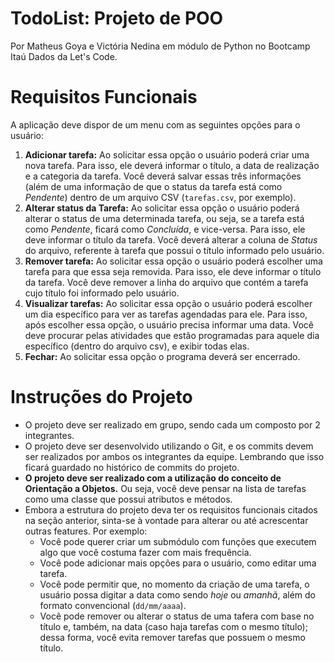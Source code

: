 # TodoList: Projeto de POO
Por Matheus Goya e Victória Nedina em módulo de Python no Bootcamp Itaú Dados da Let's Code.

# Requisitos Funcionais

A aplicação deve dispor de um menu com as seguintes opções para o usuário:

1. **Adicionar tarefa:** Ao solicitar essa opção o usuário poderá criar uma nova tarefa. Para isso, ele deverá informar o título, a data de realização e a categoria da tarefa. Você deverá salvar essas três informações (além de uma informação de que o status da tarefa está como *Pendente*) dentro de um arquivo CSV (`tarefas.csv`, por exemplo).
2. **Alterar status da Tarefa:** Ao solicitar essa opção o usuário poderá alterar o status de uma determinada tarefa, ou seja, se a tarefa está como *Pendente*, ficará como *Concluída*, e vice-versa. Para isso, ele deve informar o título da tarefa. Você deverá alterar a coluna de *Status* do arquivo, referente à tarefa que possui o título informado pelo usuário.
3. **Remover tarefa:** Ao solicitar essa opção o usuário poderá escolher uma tarefa para que essa seja removida. Para isso, ele deve informar o título da tarefa. Você deve remover a linha do arquivo que contém a tarefa cujo título foi informado pelo usuário.
4. **Visualizar tarefas:** Ao solicitar essa opção o usuário poderá escolher um dia específico para ver as tarefas agendadas para ele. Para isso, após escolher essa opção, o usuário precisa informar uma data. Você deve procurar pelas atividades que estão programadas para aquele dia específico (dentro do arquivo csv), e exibir todas elas.
5. **Fechar:** Ao solicitar essa opção o programa deverá ser encerrado.

# Instruções do Projeto

- O projeto deve ser realizado em grupo, sendo cada um composto por 2 integrantes.
- O projeto deve ser desenvolvido utilizando o Git, e os commits devem ser realizados por ambos os integrantes da equipe. Lembrando que isso ficará guardado no histórico de commits do projeto.
- **O projeto deve ser realizado com a utilização do conceito de Orientação a Objetos.** Ou seja, você deve pensar na lista de tarefas como uma classe que possui atributos e métodos.
- Embora a estrutura do projeto deva ter os requisitos funcionais citados na seção anterior, sinta-se à vontade para alterar ou até acrescentar outras features. Por exemplo:
    - Você pode querer criar um submódulo com funções que executem algo que você costuma fazer com mais frequência.
    - Você pode adicionar mais opções para o usuário, como editar uma tarefa.
    - Você pode permitir que, no momento da criação de uma tarefa, o usuário possa digitar a data como sendo *hoje* ou *amanhã*, além do formato convencional (`dd/mm/aaaa`).
    - Você pode remover ou alterar o status de uma tafera com base no título e, também, na data (caso haja tarefas com o mesmo título); dessa forma, você evita remover tarefas que possuem o mesmo título.
